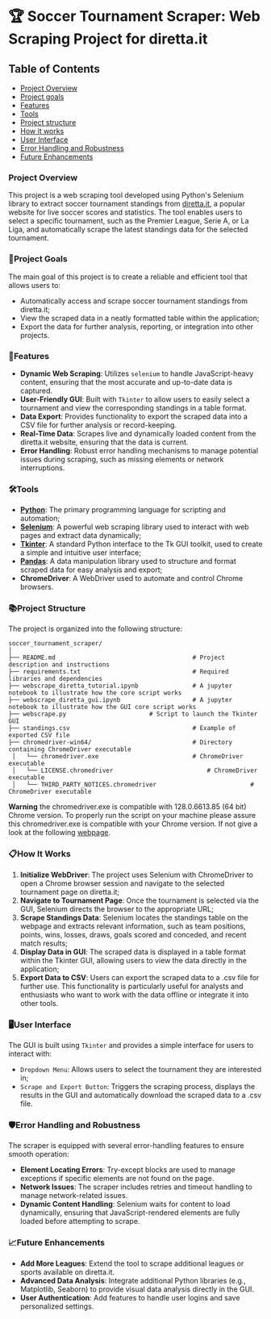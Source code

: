 # 🏆 Soccer Tournament Scraper: Web Scraping Project for diretta.it

## Table of Contents
- [Project Overview](#project-overview)
- [Project goals](#project-goals)
- [Features](#features)
- [Tools](#tools)
- [Project structure](#project-structure)
- [How it works](#how-it-works)
- [User Interface](#user-interface)
- [Error Handling and Robustness](#error-handling-and-robustness)
- [Future Enhancements](#future-enhancements)

### Project Overview
This project is a web scraping tool developed using Python's Selenium library to extract soccer tournament standings from [diretta.it](https://www.diretta.it/preferiti/), a popular website for live soccer scores and statistics. The tool enables users to select a specific tournament, such as the Premier League, Serie A, or La Liga, and automatically scrape the latest standings data for the selected tournament.

### 🎯Project Goals
The main goal of this project is to create a reliable and efficient tool that allows users to:

- Automatically access and scrape soccer tournament standings from diretta.it;
- View the scraped data in a neatly formatted table within the application;
- Export the data for further analysis, reporting, or integration into other projects.
 
### 🚀Features
- **Dynamic Web Scraping**: Utilizes `selenium` to handle JavaScript-heavy content, ensuring that the most accurate and up-to-date data is captured.
- **User-Friendly GUI**: Built with `Tkinter` to allow users to easily select a tournament and view the corresponding standings in a table format.
- **Data Export**: Provides functionality to export the scraped data into a CSV file for further analysis or record-keeping.
- **Real-Time Data**: Scrapes live and dynamically loaded content from the diretta.it website, ensuring that the data is current.
- **Error Handling**: Robust error handling mechanisms to manage potential issues during scraping, such as missing elements or network interruptions.

### 🛠️Tools
- [**Python**](https://www.python.org/): The primary programming language for scripting and automation;
- [**Selenium**](https://selenium-python.readthedocs.io/): A powerful web scraping library used to interact with web pages and extract data dynamically;
- [**Tkinter**](https://docs.python.org/3/library/tkinter.html): A standard Python interface to the Tk GUI toolkit, used to create a simple and intuitive user interface;
- [**Pandas**](https://pandas.pydata.org/docs/index.html): A data manipulation library used to structure and format scraped data for easy analysis and export;
- **ChromeDriver**: A WebDriver used to automate and control Chrome browsers.


### 📚Project Structure
The project is organized into the following structure:

```plaintext
soccer_tournament_scraper/
│
├── README.md                                      # Project description and instructions
├── requirements.txt                               # Required libraries and dependencies
├── webscrape_diretta_tutorial.ipynb               # A jupyter notebook to illustrate how the core script works
├── webscrape_diretta_gui.ipynb                    # A jupyter notebook to illustrate how the GUI core script works
├── webscrape.py                       # Script to launch the Tkinter GUI
├── standings.csv                                  # Example of exported CSV file        
├── chromedriver-win64/                            # Directory containing ChromeDriver executable
 │   └── chromedriver.exe                          # ChromeDriver executable
 │   └── LICENSE.chromedriver                          # ChromeDriver executable
 │   └── THIRD_PARTY_NOTICES.chromedriver                          # ChromeDriver executable
```
**Warning** the chromedriver.exe is compatible with 128.0.6613.85 (64 bit) Chrome version. To properly run the script on your machine please assure this chromedriver.exe is compatible with your Chrome version. If not give a look at the following [webpage](https://getwebdriver.com/).

### 📋How It Works
1. **Initialize WebDriver**: The project uses Selenium with ChromeDriver to open a Chrome browser session and navigate to the selected tournament page on diretta.it;
2. **Navigate to Tournament Page**: Once the tournament is selected via the GUI, Selenium directs the browser to the appropriate URL;
3. **Scrape Standings Data**: Selenium locates the standings table on the webpage and extracts relevant information, such as team positions, points, wins, losses, draws, goals scored and conceded, and recent match results;
4. **Display Data in GUI**: The scraped data is displayed in a table format within the Tkinter GUI, allowing users to view the data directly in the application;
5. **Export Data to CSV**: Users can export the scraped data to a .csv file for further use. This functionality is particularly useful for analysts and enthusiasts who want to work with the data offline or integrate it into other tools.

### 🖥️User Interface
The GUI is built using `Tkinter` and provides a simple interface for users to interact with:
- `Dropdown Menu`: Allows users to select the tournament they are interested in;
- `Scrape and Export Button`: Triggers the scraping process, displays the results in the GUI and automatically download the scraped data to a .csv file.

### 🛡️Error Handling and Robustness
The scraper is equipped with several error-handling features to ensure smooth operation:
- **Element Locating Errors**: Try-except blocks are used to manage exceptions if specific elements are not found on the page.
- **Network Issues**: The scraper includes retries and timeout handling to manage network-related issues.
- **Dynamic Content Handling**: Selenium waits for content to load dynamically, ensuring that JavaScript-rendered elements are fully loaded before attempting to scrape.

### 📈Future Enhancements
- **Add More Leagues**: Extend the tool to scrape additional leagues or sports available on diretta.it.
- **Advanced Data Analysis**: Integrate additional Python libraries (e.g., Matplotlib, Seaborn) to provide visual data analysis directly in the GUI.
- **User Authentication**: Add features to handle user logins and save personalized settings.
